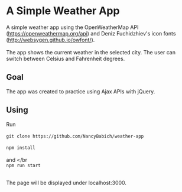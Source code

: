 # A Simple Weather App
A simple weather app using the OpenWeatherMap API (https://openweathermap.org/api) and Deniz Fuchidzhiev's icon fonts (http://websygen.github.io/owfont/).</br></br>
The app shows the current weather in the selected city. The user can switch between Celsius and Fahrenheit degrees.

## Goal
The app was created to practice using Ajax APIs with jQuery.

## Using
Run </br></br>
`git clone https://github.com/NancyBabich/weather-app`</br></br>
`npm install`</br></br>
and </br</br>
`npm run start`</br></br>

The page will be displayed under localhost:3000.



